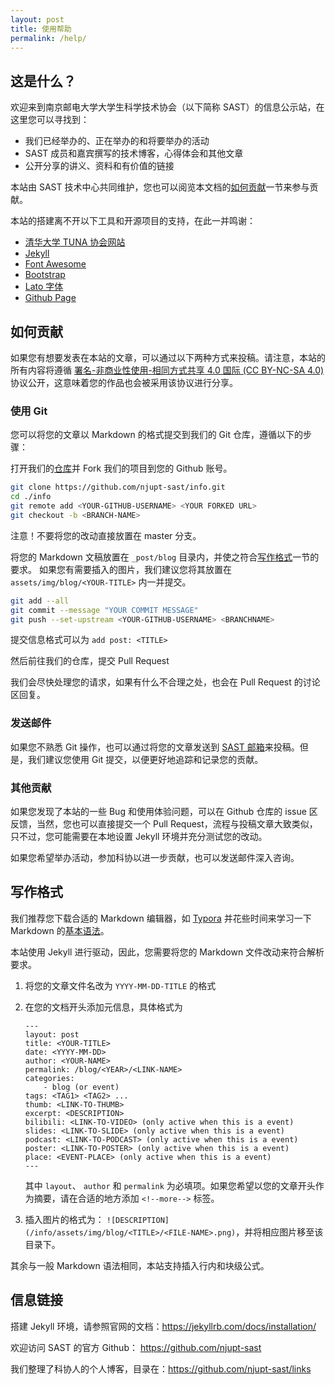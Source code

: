 ```yaml
---
layout: post
title: 使用帮助
permalink: /help/
---
```


## 这是什么？

欢迎来到南京邮电大学大学生科学技术协会（以下简称 SAST）的信息公示站，在这里您可以寻找到：

* 我们已经举办的、正在举办的和将要举办的活动
* SAST 成员和嘉宾撰写的技术博客，心得体会和其他文章
* 公开分享的讲义、资料和有价值的链接

本站由 SAST 技术中心共同维护，您也可以阅览本文档的[如何贡献](#如何贡献)一节来参与贡献。

本站的搭建离不开以下工具和开源项目的支持，在此一并鸣谢：

* [清华大学 TUNA 协会网站](https://github.com/tuna/tuna.moe)
* [Jekyll](https://jekyllrb.com/)
* [Font Awesome](https://fontawesome.com/)
* [Bootstrap](https://getbootstrap.com/)
* [Lato 字体](https://fonts.google.com/specimen/Lato)
* [Github Page](https://pages.github.com/)

## 如何贡献

如果您有想要发表在本站的文章，可以通过以下两种方式来投稿。请注意，本站的所有内容将遵循 [署名-非商业性使用-相同方式共享 4.0 国际 (CC BY-NC-SA 4.0)](https://creativecommons.org/licenses/by-nc-sa/4.0/deed.zh) 协议公开，这意味着您的作品也会被采用该协议进行分享。

### 使用 Git

您可以将您的文章以 Markdown 的格式提交到我们的 Git 仓库，遵循以下的步骤：

打开我们的[仓库](https://github.com/njupt-sast/info.git)并 Fork 我们的项目到您的 Github 账号。

```bash
git clone https://github.com/njupt-sast/info.git
cd ./info
git remote add <YOUR-GITHUB-USERNAME> <YOUR FORKED URL>
git checkout -b <BRANCH-NAME>
```

注意！不要将您的改动直接放置在 master 分支。

将您的 Markdown 文稿放置在 `_post/blog` 目录内，并使之符合[写作格式](#写作格式)一节的要求。
如果您有需要插入的图片，我们建议您将其放置在 `assets/img/blog/<YOUR-TITLE>` 内一并提交。

```bash
git add --all
git commit --message "YOUR COMMIT MESSAGE"
git push --set-upstream <YOUR-GITHUB-USERNAME> <BRANCHNAME>
```

提交信息格式可以为 `add post: <TITLE>`

然后前往我们的仓库，提交 Pull Request

我们会尽快处理您的请求，如果有什么不合理之处，也会在 Pull Request 的讨论区回复。

### 发送邮件

如果您不熟悉 Git 操作，也可以通过将您的文章发送到 [SAST 邮箱](mailto:sast@njupt.edu.cn)来投稿。但是，我们建议您使用 Git 提交，以便更好地追踪和记录您的贡献。

### 其他贡献

如果您发现了本站的一些 Bug 和使用体验问题，可以在 Github 仓库的 issue 区反馈，当然，您也可以直接提交一个 Pull Request，流程与投稿文章大致类似，只不过，您可能需要在本地设置 Jekyll 环境并充分测试您的改动。

如果您希望举办活动，参加科协以进一步贡献，也可以发送邮件深入咨询。

## 写作格式

我们推荐您下载合适的 Markdown 编辑器，如 [Typora](https://typora.io/) 并花些时间来学习一下 Markdown 的[基本语法](https://www.runoob.com/markdown/md-tutorial.html)。

本站使用 Jekyll 进行驱动，因此，您需要将您的 Markdown 文件改动来符合解析要求。

1. 将您的文章文件名改为 `YYYY-MM-DD-TITLE` 的格式
2. 在您的文档开头添加元信息，具体格式为

    ```
    ---
    layout: post
    title: <YOUR-TITLE>
    date: <YYYY-MM-DD>
    author: <YOUR-NAME>
    permalink: /blog/<YEAR>/<LINK-NAME>
    categories:
        - blog (or event)
    tags: <TAG1> <TAG2> ...
    thumb: <LINK-TO-THUMB>
    excerpt: <DESCRIPTION>
    bilibili: <LINK-TO-VIDEO> (only active when this is a event)
    slides: <LINK-TO-SLIDE> (only active when this is a event)
    podcast: <LINK-TO-PODCAST> (only active when this is a event)
    poster: <LINK-TO-POSTER> (only active when this is a event)
    place: <EVENT-PLACE> (only active when this is a event)
    ---
    ```

    其中 `layout`、 `author` 和 `permalink` 为必填项。如果您希望以您的文章开头作为摘要，请在合适的地方添加 `<!--more-->` 标签。
3. 插入图片的格式为： `![DESCRIPTION](/info/assets/img/blog/<TITLE>/<FILE-NAME>.png)`，并将相应图片移至该目录下。

其余与一般 Markdown 语法相同，本站支持插入行内和块级公式。

## 信息链接

搭建 Jekyll 环境，请参照官网的文档：<https://jekyllrb.com/docs/installation/>

欢迎访问 SAST 的官方 Github： <https://github.com/njupt-sast>

我们整理了科协人的个人博客，目录在：<https://github.com/njupt-sast/links>
